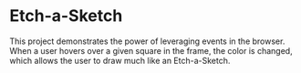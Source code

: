 # Etch-a-Sketch

This project demonstrates the power of leveraging events in the browser. When a user hovers over a given square in the frame, the color is changed, which allows the user to draw much like an Etch-a-Sketch.
